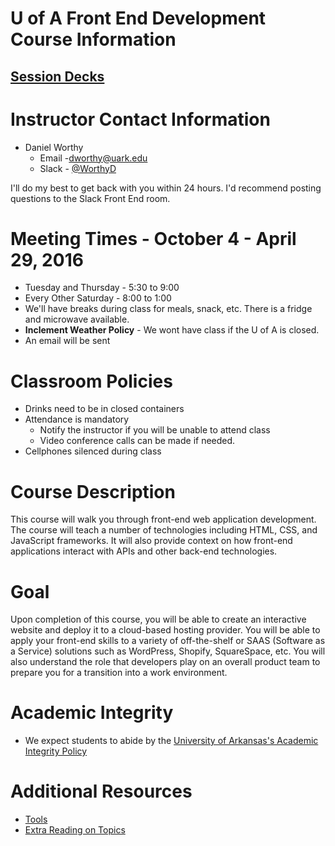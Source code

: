 # U of A Front End Development Course Information

## [Session Decks](http://uagc-it-readiness.github.io/front-end-development-course-info/)

# Instructor Contact Information
- Daniel Worthy 
  - Email -[dworthy@uark.edu](dworthy@uark.edu)  
  - Slack - [@WorthyD](https://ua-itreadiness.slack.com/team/worthyd)  

I'll do my best to get back with you within 24 hours.  I'd recommend posting questions to the Slack Front End room.

# Meeting Times - October 4 - April 29, 2016
- Tuesday and Thursday - 5:30 to 9:00
- Every Other Saturday   - 8:00 to 1:00
- We'll have breaks during class for meals, snack, etc. There is a fridge and microwave available.
- **Inclement Weather Policy** - We wont have class if the U of A is closed.
- An email will be sent 

# Classroom Policies
- Drinks need to be in closed containers
- Attendance is mandatory
  - Notify the instructor if you will be unable to attend class
  - Video conference calls can be made if needed.
- Cellphones silenced during class

# Course Description
This course will walk you through front-end web application development. The course will teach a number of technologies including HTML, CSS, and JavaScript frameworks. It will also provide context on how front-end applications interact with APIs and other back-end technologies.

# Goal
Upon completion of this course, you will be able to create an interactive website and deploy it to a cloud-based hosting provider. You will be able to apply your front-end skills to a variety of off-the-shelf or SAAS (Software as a Service) solutions such as WordPress, Shopify, SquareSpace, etc. You will also understand the role that developers play on an overall product team to prepare you for a transition into a work environment.

# Academic Integrity
- We expect students to abide by the [University of Arkansas's Academic Integrity Policy](http://honesty.uark.edu/policy/)

# Additional Resources
- [Tools](tools.md)
- [Extra Reading on Topics](topics.md)